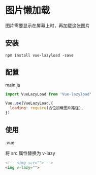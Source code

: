 # 图片懒加载

图片需要显示在屏幕上时，再加载这张图片

## 安装

`npm install vue-lazyload -save`

## 配置

main.js

```JavaScript
import VueLazyLoad from 'Vue-lazyload'

Vue.use(VueLazyLoad,{
  loading: require(占位加载图片路径),
})
```

## 使用

.vue

将 src 属性替换为 v-lazy

```HTML
<!-- <img scr=""> -->
<img v-lazy="">
```
